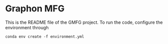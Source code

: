 # Graphon MFG 

This is the README file of the GMFG project. 
To run the code, configure the environment through 

```shell
conda env create -f environment.yml
```


